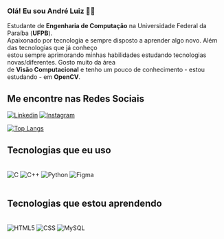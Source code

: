 ### Olá! Eu sou André Luiz 👋🏾

Estudante de **Engenharia de Computação** na Universidade Federal da Paraíba (**UFPB**).<br/>
Apaixonado por tecnologia e sempre disposto a aprender algo novo. Além das tecnologias que já conheço<br/>
estou sempre aprimorando minhas habilidades estudando tecnologias novas/diferentes. Gosto muito da área<br/>
de **Visão Computacional** e tenho um pouco de conhecimento - estou estudando - em **OpenCV**.

## Me encontre nas Redes Sociais

[![Linkedin](https://img.shields.io/badge/LinkedIn-0077B5?style=for-the-badge&logo=linkedin&logoColor=white)](https://www.linkedin.com/in/andr%C3%A9-luiz-0b25a7277/)
[![Instagram](https://img.shields.io/badge/Instagram-E4405F?style=for-the-badge&logo=instagram&logoColor=white)](https://www.instagram.com/andreluiznt01/)

[![Top Langs](https://github-readme-stats.vercel.app/api/top-langs/?username=andreluiznt&layout=compact)](https://github.com/andreluiznt/github-readme-stats)

## Tecnologias que eu uso

<div style="display: inline_block"><br/>
  <img align="center" alt="C" src="https://img.shields.io/badge/C-00599C?style=for-the-badge&logo=c&logoColor=white">
  <img align="center" alt="C++" src="https://img.shields.io/badge/C%2B%2B-00599C?style=for-the-badge&logo=c%2B%2B&logoColor=white">
  <img align="center" alt="Python" src="https://img.shields.io/badge/Python-14354C?style=for-the-badge&logo=python&logoColor=white">
  <img align="center" alt="Figma" src="https://img.shields.io/badge/Figma-F24E1E?style=for-the-badge&logo=figma&logoColor=white">
</div><br/>

## Tecnologias que estou aprendendo

<div style="display: inline_block"><br/>
  <img align="center" alt="HTML5" src="https://img.shields.io/badge/HTML5-E34F26?style=for-the-badge&logo=html5&logoColor=white">
  <img align="center" alt="CSS" src="https://img.shields.io/badge/CSS3-1572B6?style=for-the-badge&logo=css3&logoColor=white">
  <img align="center" alt="MySQL" src="https://img.shields.io/badge/MySQL-00000F?style=for-the-badge&logo=mysql&logoColor=white">
  <igm align="center" alt="Javascript" src="https://img.shields.io/badge/JavaScript-323330?style=for-the-badge&logo=javascript&logoColor=F7DF1E">
</div><br/>
